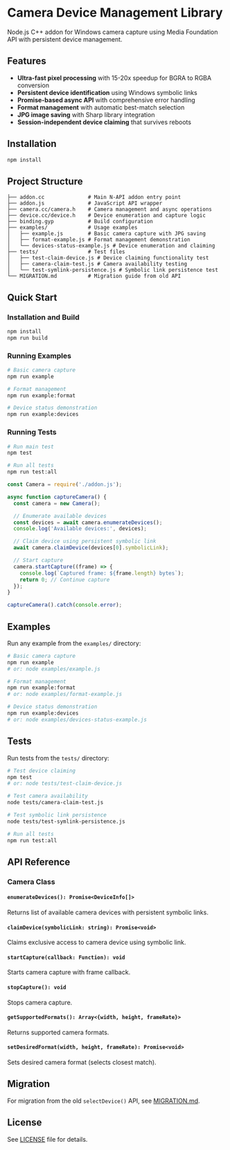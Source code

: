 # Camera Device Management Library

Node.js C++ addon for Windows camera capture using Media Foundation API with persistent device management.

## Features

- **Ultra-fast pixel processing** with 15-20x speedup for BGRA to RGBA conversion
- **Persistent device identification** using Windows symbolic links
- **Promise-based async API** with comprehensive error handling
- **Format management** with automatic best-match selection
- **JPG image saving** with Sharp library integration
- **Session-independent device claiming** that survives reboots

## Installation

```bash
npm install
```

## Project Structure

```
├── addon.cc              # Main N-API addon entry point
├── addon.js              # JavaScript API wrapper
├── camera.cc/camera.h    # Camera management and async operations
├── device.cc/device.h    # Device enumeration and capture logic
├── binding.gyp           # Build configuration
├── examples/             # Usage examples
│   ├── example.js        # Basic camera capture with JPG saving
│   ├── format-example.js # Format management demonstration
│   └── devices-status-example.js # Device enumeration and claiming
├── tests/                # Test files
│   ├── test-claim-device.js # Device claiming functionality test
│   ├── camera-claim-test.js # Camera availability testing
│   └── test-symlink-persistence.js # Symbolic link persistence test
└── MIGRATION.md          # Migration guide from old API
```

## Quick Start

### Installation and Build

```bash
npm install
npm run build
```

### Running Examples

```bash
# Basic camera capture
npm run example

# Format management
npm run example:format

# Device status demonstration
npm run example:devices
```

### Running Tests

```bash
# Run main test
npm test

# Run all tests
npm run test:all
```

```javascript
const Camera = require('./addon.js');

async function captureCamera() {
  const camera = new Camera();

  // Enumerate available devices
  const devices = await camera.enumerateDevices();
  console.log('Available devices:', devices);

  // Claim device using persistent symbolic link
  await camera.claimDevice(devices[0].symbolicLink);

  // Start capture
  camera.startCapture((frame) => {
    console.log(`Captured frame: ${frame.length} bytes`);
    return 0; // Continue capture
  });
}

captureCamera().catch(console.error);
```

## Examples

Run any example from the `examples/` directory:

```bash
# Basic camera capture
npm run example
# or: node examples/example.js

# Format management
npm run example:format
# or: node examples/format-example.js

# Device status demonstration
npm run example:devices
# or: node examples/devices-status-example.js
```

## Tests

Run tests from the `tests/` directory:

```bash
# Test device claiming
npm test
# or: node tests/test-claim-device.js

# Test camera availability
node tests/camera-claim-test.js

# Test symbolic link persistence
node tests/test-symlink-persistence.js

# Run all tests
npm run test:all
```

## API Reference

### Camera Class

#### `enumerateDevices(): Promise<DeviceInfo[]>`
Returns list of available camera devices with persistent symbolic links.

#### `claimDevice(symbolicLink: string): Promise<void>`
Claims exclusive access to camera device using symbolic link.

#### `startCapture(callback: Function): void`
Starts camera capture with frame callback.

#### `stopCapture(): void`
Stops camera capture.

#### `getSupportedFormats(): Array<{width, height, frameRate}>`
Returns supported camera formats.

#### `setDesiredFormat(width, height, frameRate): Promise<void>`
Sets desired camera format (selects closest match).

## Migration

For migration from the old `selectDevice()` API, see [MIGRATION.md](MIGRATION.md).

## License

See [LICENSE](LICENSE) file for details.
